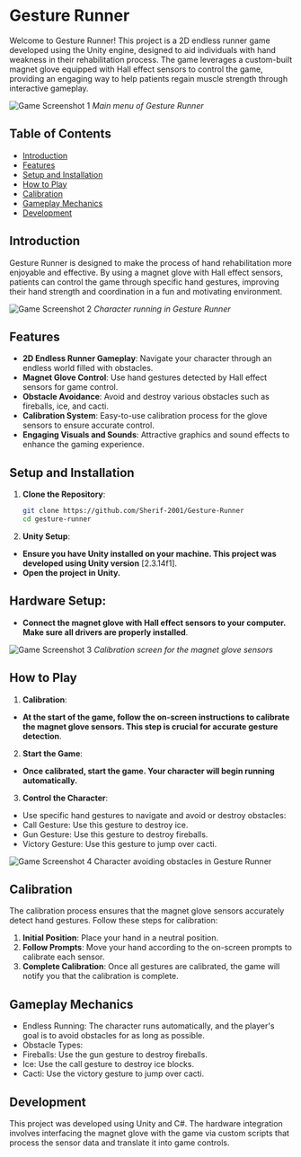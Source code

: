 # Gesture Runner

Welcome to Gesture Runner! This project is a 2D endless runner game developed using the Unity engine, designed to aid individuals with hand weakness in their rehabilitation process. The game leverages a custom-built magnet glove equipped with Hall effect sensors to control the game, providing an engaging way to help patients regain muscle strength through interactive gameplay.

![Game Screenshot 1](https://github.com/Sherif-2001/Rehabilitation-Project/assets/93449171/46ce6bea-5876-4e6d-b7b5-933dcc9f3cf1)
*Main menu of Gesture Runner*

## Table of Contents

- [Introduction](#introduction)
- [Features](#features)
- [Setup and Installation](#setup-and-installation)
- [How to Play](#how-to-play)
- [Calibration](#calibration)
- [Gameplay Mechanics](#gameplay-mechanics)
- [Development](#development)

## Introduction

Gesture Runner is designed to make the process of hand rehabilitation more enjoyable and effective. By using a magnet glove with Hall effect sensors, patients can control the game through specific hand gestures, improving their hand strength and coordination in a fun and motivating environment.

![Game Screenshot 2](https://github.com/Sherif-2001/Rehabilitation-Project/assets/93449171/51704759-bd86-4664-91b9-78ab2462cd53)
*Character running in Gesture Runner*

## Features

- **2D Endless Runner Gameplay**: Navigate your character through an endless world filled with obstacles.
- **Magnet Glove Control**: Use hand gestures detected by Hall effect sensors for game control.
- **Obstacle Avoidance**: Avoid and destroy various obstacles such as fireballs, ice, and cacti.
- **Calibration System**: Easy-to-use calibration process for the glove sensors to ensure accurate control.
- **Engaging Visuals and Sounds**: Attractive graphics and sound effects to enhance the gaming experience.

## Setup and Installation

1. **Clone the Repository**:
   ```bash
   git clone https://github.com/Sherif-2001/Gesture-Runner
   cd gesture-runner
2. **Unity Setup**:

- **Ensure you have Unity installed on your machine. This project was developed using Unity version** [2.3.14f1].
- **Open the project in Unity.**

## Hardware Setup:
- **Connect the magnet glove with Hall effect sensors to your computer. Make sure all drivers are properly installed**.

![Game Screenshot 3](https://github.com/Sherif-2001/Rehabilitation-Project/assets/93449171/2c5eaa92-4b64-4828-911b-a82c15aad00e)
*Calibration screen for the magnet glove sensors*

## How to Play
1. **Calibration**:
- **At the start of the game, follow the on-screen instructions to calibrate the magnet glove sensors. This step is crucial for accurate gesture detection**.

2. **Start the Game**:
- **Once calibrated, start the game. Your character will begin running automatically.**  

3. **Control the Character**:
- Use specific hand gestures to navigate and avoid or destroy obstacles:
-  Call Gesture: Use this gesture to destroy ice.
-  Gun Gesture: Use this gesture to destroy fireballs.
-  Victory Gesture: Use this gesture to jump over cacti.

![Game Screenshot 4](https://github.com/Sherif-2001/Rehabilitation-Project/assets/93449171/7fe02461-84d8-49d2-a79a-05067d17e733)
Character avoiding obstacles in Gesture Runner

## Calibration
The calibration process ensures that the magnet glove sensors accurately detect hand gestures. Follow these steps for calibration:
1. **Initial Position**: Place your hand in a neutral position.
2. **Follow Prompts**: Move your hand according to the on-screen prompts to calibrate each sensor.
3. **Complete Calibration**: Once all gestures are calibrated, the game will notify you that the calibration is complete.

## Gameplay Mechanics
- Endless Running: The character runs automatically, and the player's goal is to avoid obstacles for as long as possible.
- Obstacle Types:
-   Fireballs: Use the gun gesture to destroy fireballs.
-   Ice: Use the call gesture to destroy ice blocks.
-   Cacti: Use the victory gesture to jump over cacti.

## Development
This project was developed using Unity and C#. The hardware integration involves interfacing the magnet glove with the game via custom scripts that process the sensor data and translate it into game controls.
